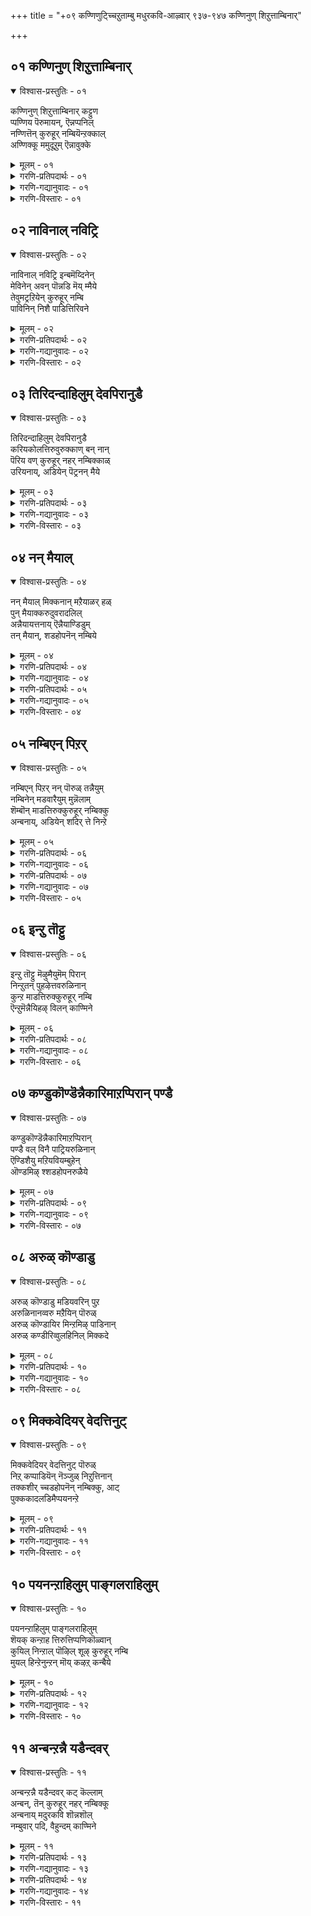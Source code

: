 +++
title = "+०९ कण्णिणुट्च्चिऱुताम्बु मधुरकवि-आऴ्वार् ९३७-९४७ कण्णिनुण् शिऱुत्ताम्बिनार्"

+++


## ०१ कण्णिनुण् शिऱुत्ताम्बिनार्

<details open><summary>विश्वास-प्रस्तुतिः - ०१</summary>

कण्णिनुण् शिऱुत्ताम्बिनार् कट्टुण  
प्पण्णिय पॆरुमायन्, ऎन्नप्पनिल्  
नण्णित्तॆन् कुरुहूर् नम्बियॆन्ऱक्काल्  
अण्णिक्कू ममुदूऱुम् ऎन्नावुक्के
</details>

<details><summary>मूलम् - ०१</summary>

कण्णिनुण् शिऱुत्ताम्बिनार् कट्टुण  
प्पण्णिय पॆरुमायन्, ऎन्नप्पनिल्  
नण्णित्तॆन् कुरुहूर् नम्बियॆन्ऱक्काल्  
अण्णिक्कू ममुदूऱुम् ऎन्नावुक्के
</details>

<details><summary>गरणि-प्रतिपदार्थः - ०१</summary>

कण्णि=गण्टुगळनुळ्ळ, नुण्=नुणुपाद, शिऱु=चिक्क, ताम्बिनाल्=हग्गदिन्द, कट्टु उण्ण=कट्टिसिकॊळ्ळुवन्तॆ, पण्णिय=माडिद, पॆरुमायन्=बहळ आश्चर्यकारक शक्तियुळ्ळवनू, ऎन् अप्पनिल्=ननन् स्वामियाद सर्वेश्वरनन्नु बिट्टु, नण्णि=\(आऴ्वाररन्नु नेरवागि\) चॆन्नागि आश्रयिसि, तॆन् कुरुहूर्=सुन्दरवाद कुरुहूरिन, नम्बि ऎन्ऱक्काल्= निर्वाहकनॆम्बुदन्नु हेळिदरॆ, अण्णिक्कूम्=तुम्ब रुचिकरवागिरुत्तदॆ, ऎन्=नन्न, नावुक्के=नालगॆगे, अमुदु=अमृतवु, ऊऱुम्=ऊरुवुदु. \(स्रविसुवुदु\).
</details>

<details><summary>गरणि-गद्यानुवादः - ०१</summary>

गण्टुगळुळ्ळ नुणुपाद चिक्कहग्गदिन्द कट्टिसिकॊळ्ळुवन्तॆ माडिद बहळ आश्चर्यकारक शक्तियुळ्ळवनू नन्न स्वामियाद सर्वेश्वरनन्नु बिट्टु, आऴ्वाररन्नु नेरवागि\(चॆन्नागि\)आश्रयिसि, सुन्दरवाद कुरुहूरिन नम्बि\(निर्वाहक\) ऎन्दु हेळिदरॆ, अदु तुम्ब रुचिकरवागिरुवुदु. नन्न नालगॆयल्लि अमृतवु ऊरुवुदु\(स्रविसुवुदु\). \(१\)
</details>

<details><summary>गरणि-विस्तारः - ०१</summary>

"कण्णिनुण् शिऱुत्ताम्बु" ऎम्ब ई सुन्दरवाद हन्नॊन्दु पाशुरगळन्नॊळगॊण्ड दिव्यप्रबन्धवन्नु "नालायिर दिव्यप्रबन्धद" मॊदल साविरद कडॆय प्रबन्धवागि आरिसिकॊळ्ळलागिदॆ. इदर वैशिष्ट्यद कडॆगॆ गमनविट्टु हीगॆ माडलागिदॆ ऎन्नबहुदु. भगवद्गुणानुभवदल्लि आळवागि मुळुगि, तल्लीनरागि, आनन्दिसुत्तिद्दवरु आऴ्वाररु. ई दिव्यप्रबन्धद कर्तृवाद आऴ्वाररु हागॆ माडलिल्ल. अदक्कॆ बदलागि आचार्यनिष्ठॆयल्लि तल्लीनरादवरु. इदे वैशिष्ट्य\!

मधुरवागि मातनाडुववरू, मधुरकवित्ववन्नु रुचिसुववरू, आऴ्वारर मधुरसेवकरू आद इवरु "मधुरकवि"ऎम्बवरु. आऴ्वार् तिरुनगरि ऎन्दु प्रसिद्धि हॊन्दिरुव तिरुक्कूरुहूरिन समीपदल्लि, तिरुक्कोळूरु ऎम्बल्लि अचार्यसम्पन्नराद ब्राह्मणकुलदल्लि हुट्टि बॆळॆदरु. तन्दॆयवरिन्द विद्यापारङ्गतरागि, प्रत्यक्षानुभववन्नु बयसि, सद्गुरुवन्नु हुडुकुत्ता, दिव्यक्षेत्रगळन्नु सन्दर्शिसलु यात्रॆ कैगॊण्डरु. तम्मूरिगॆ हिन्तिरुगुत्तिरुवाग, ऒन्दु ज्योतियन्नु कण्डु, अदन्ने अनुसरिसि तिरुक्कुरुहूरिन देवालयद हुणसेगिडद पॊटरॆयल्लि आ ज्योति

९२

बॆळगुत्तिदॆयॆन्दु कण्डुकॊण्डरु. उण्णदॆ कुडियदॆ देहबाधॆगळिल्लदॆ महायोगियॊब्बरु मौनिगळागि अल्लि नॆलसिद्दारॆन्दु तिळिदु परमाश्चर्यगॊण्डरु. "नीवु हेगॆ बाळुत्तिद्दीरि?" ऎन्दु प्रश्निसि, अदक्कॆ हितवू तृप्तियू आद "अदन्ने उण्डु अदरल्लिये बाळुवॆ"नॆम्ब उत्तरपडॆदु सन्तोषगॊण्डु, अवरन्ने तम्म नॆच्चिन गुरुवन्नागि आरिसिकॊण्डु अवरन्ने आश्रयिसि, अवर सेवॆ माडुत्ता, अवर दिव्यप्रबन्धगळन्नु अध्ययन माडुत्त, अनन्यगुरुनिष्ठॆयिन्द इतर आऴ्वारर श्रेणियल्लि गण्यरॆनिसिदरु.

"कण्णिनुण् शिऱुत्ताम्बु"प्रबन्धद रचनॆयल्लि वैशिष्ट्यवॊन्दिदॆ. इदु अन्तादि. ऎन्दरॆ, ऒन्दु पाशुरद कडॆय पदवन्नु अदर मुन्दिन पाशुरद मॊदल पदवन्नागि माडिकॊण्डु रचिसिरुव सुन्दर कवितॆ. हीगॆ, इदॊन्दु पूर्णपाशुरमालॆयागि भगवन्तनिगू अवन भूलोकद रूपवॆनिसिद आचार्यनिगॆ अर्पिसलु योग्यवागि बॆळगुत्तदॆ.

इदन्नु "कडॆय" प्रबन्धवागि माडिद्दरू सह, तिरुवाय् मॊऴिय पारायणवन्नु इदरिन्दले प्रारम्भिसुवुदू, इदरिन्दले कॊनॆ माडुवुदू सम्प्रदाय.

"कण्णिनुण् शिऱुत्ताम्बिल्"- ऎन्दु मॊदलागुव पाशुरदल्लि, कण्णि,नुण्, शिऱु, ताम्बु -ऎम्ब नाल्कु पदगळिवॆ. कण्णि ऎन्दरॆ गण्टुगळु. नुण् ऎन्दरॆ नुणुपादद्दु. शिऱु ऎन्दरॆ चिक्कदु. ताम्बु ऎन्दरॆ हग्ग. ऎल्लवू सेरि "गण्टुगळुळ्ळ नुणुपाद चिक्कहग्ग" ऎन्दागुत्तदॆ. ई हग्गदिन्द बिगिसिकॊण्डवनु बालकृष्ण. अवनु नन्दगोकुलदल्लि मनॆमनॆयल्लियू हालुमॊसरु बॆण्णॆगळन्नु कद्दुतिन्दु दूरु तन्दिद्दर फलवागि तायि यशोदॆगॆ कोपबन्तु. अवनन्नु कट्टिहाकिबिडुवुदागि योचिसिदळु. मनॆयॆल्ल हुडुकिदरू अदक्कॆ तक्कहग्ग सिगलिल्ल. तुण्डुतुण्डाद हग्गवे\! ऒन्दु हग्गदिन्द अवनन्नु ऒरळिगॆ कट्टिहाकलु यत्निसिदळु. अदु स्वल्प चिक्कदायितु. इन्नॊन्दु तुण्डन्नु अदक्कॆ गण्टुहाकि, मत्तॆ कट्टलु यत्निसिदळु. अदू स्वल्प चिक्कदायितु. इन्नॊन्दु तुण्डन्नु अदक्कॆ सेरिसिदळु. मत्तॆ नोडिदळु. अदू स्वल्प चिक्कदे\! एनाश्चर्य\! हेगादरू माडि कृष्णनन्नु कट्टिहाकलेबेकु\! हीगॆ गण्टूगळुळ्ळ हग्ग सिद्धवादद्दु\! आदरॆ, भगवन्तनन्नु कट्टिहाकुवुदक्कॆ यारिन्द साध्य? आदरू तायि तन्न यत्नवन्नु बिडलिल्ल. कडॆगॆ, तायिय तॊन्दरॆयन्नु तप्पिसुवुदक्कागि, कॄष्णनु आ गण्टुगळ हग्गदिन्दले कट्टिसिकॊळ्ळुवुदक्कॆ सिद्धवादनेनो\! मॊदलु ऒन्दु सुत्तिगू सालद हग्ग ईग मूरुसुत्तु हाकि कट्टुवष्टु दॊड्डदागिदॆ "पॆरुमायन्" अल्लवे अवनु\! आश्चर्यकारक शक्तियुळ्ळवनल्लवे\! भगवन्तनागि तन्न सौशील्य, सौलभ्य वात्सल्य मत्तु आश्रित्य पारतन्त्र्यवन्नु तन्न किङ्कररल्लि तोरिसने?

आऴ्वाररु हेळुत्तारॆ- पॆरुमायन् आद श्रीकृष्णन आश्चर्याद्भुतगुणगळन्नु अनुभविसुत्ता आनन्दिसुत्ता कालकळॆयुवुदु आऴ्वाररु, भगवद्भक्तरु भागवतरु ऎल्लरू नडॆद दारि, दिट. आदरॆ, कुरुहूरिन पवित्रात्मन हॆसरन्नु ऒन्दुसल उच्चरिसरू साकु. ननगॆ अदु बलु क्रुचि. नन्न नालगॆयल्लि अमृतवन्ने ऊरिसुवुदु\! आ आऴ्वाररन्नु नन्न नॆच्चिन

९३

गुरुवन्नागि आश्रयिसि, सेवॆ नडसुवुदरिन्द ननगॆ इन्नॆष्टु तृप्तियुण्टागुवुदो\!

भगवन्तनन्ने नेरवागि आश्रयिसुवुदक्किन्तलू भगवन्तन भक्तरन्नु, पादसेवकरन्नु आश्रयिसि, अवर सेवॆ माडि, अवर मार्गवन्नु हिडियुवुदे लेसु ऎन्दु हेळिदन्तॆये\!
</details>


## ०२ नाविनाल् नविट्रि

<details open><summary>विश्वास-प्रस्तुतिः - ०२</summary>

नाविनाल् नविट्रि इन्बमॆय्दिनेन्  
मेविनेन् अवन् पॊन्नडि मॆय् म्मैये  
तेवुमट्रऱियेन् कुरुहूर् नम्बि  
पाविनिन् निशै पाडित्तिरिवने
</details>

<details><summary>मूलम् - ०२</summary>

नाविनाल् नविट्रि इन्बमॆय्दिनेन्  
मेविनेन् अवन् पॊन्नडि मॆय् म्मैये  
तेवुमट्रऱियेन् कुरुहूर् नम्बि  
पाविनिन् निशै पाडित्तिरिवने
</details>

<details><summary>गरणि-प्रतिपदार्थः - ०२</summary>

नाविनाल्=नालगॆयिन्द, नविट्रि=स्तोत्रमाडि, इन्बम्=आनन्दवन्नु, ऎय्दिनेन्=पडॆदिद्देनॆ, अवन्=आ आऴ्वारर, पॊन् अडि=चिन्नदन्थ पादगळन्नु, मेविनेन्=आश्रयिसिद्देनॆ, मॆय् मॆय् ये=इदु सत्यवे, मट्रु=इतर, तेवु=देवरन्नु, अऱियेन्-अरियॆनु, कुरुहूर् नम्बि=कुरुहूरिन प्रसिद्धपुरुषन, पाविन्=हाडुगळन्नु, पाशुरगळन्नु, इन् इशै=इनिदाद\(मधुरवाद\), रागदल्लि, पाडि=हाडिकॊण्डु, तिरिवने=अलॆदाडुवॆनु.
</details>

<details><summary>गरणि-गद्यानुवादः - ०२</summary>

नालगॆयिन्द आऴ्वाररन्नु स्तुतिसि, आनन्दवन्नु पडॆदिद्देनॆ. आऴ्वारर चिन्नदन्थ अडिगळन्नु आश्रयिसिद्देनॆ. इदु सत्यवे. बेराव देवरन्नू नानु अरियॆनु. कुरुहूरिन प्रसिद्धपुरुषन हाडु\(पाशुर\)गळन्नु मधुरवाद रागगळल्लि हाडिकॊण्डु अलॆदाडुवॆनु.\(२\)
</details>

<details><summary>गरणि-विस्तारः - ०२</summary>

हिन्दिन पाशुरदल्लि "शिऱुत्ताम्बिनाल्" ऎन्दरॆ चिक्कहग्गदिन्द बालकृष्णनु अवन तायि यशोदॆयिन्द कट्टिसिकॊण्डु, ऎन्दु हेळलायितु. तण्टॆमाडिद मगुवन्नु तायि कट्टिहाकिद विषय हागिरलि. वास्तववागि नडेदद्दु गाढवाद मातृप्रेमदिन्द भगवन्तनन्नु यशोदॆ कट्टिहाकिदळु. निश्चलवाद भक्तिये शिऱुत्ताम्बु. अदरिन्द भगवन्तनन्नु कट्टिहाकुवुदु साध्य.

आऴ्वाररु हेळुत्तारॆ- नानु नन्न गुरुवन्नु मनसार बायि तुण्ब स्तुतिसुत्तेनॆ. अवर श्रेष्ठवाद अडिगळन्ने आश्रयिसिद्देनॆ. अवरु रचिसिरुव हाडुगळन्ने इम्पाद रागगळल्लि हाडिकॊण्डु अलॆदाडुत्तेनॆ. गुरुविन हिरिमॆयन्नु ऎल्लॆल्लू प्रकटमाडुत्तेनॆ. गुरुवे ननगॆ देवरु. अवरन्नुबिट्टु बेरॆ दैववन्नु नानरियॆ. हीगॆ माडुवुदरिन्द ननगॆ बहळ आनन्दवागुत्तदॆ. मातु,मनस्सु,मैगळिन्द नानु सत्यवागि गुरुसेवॆ माडुत्तेनॆ.

गुरुं प्रकाशयेत् धीमान्-मत्रं यत्नेनगोपयेत्- \(सत्पुरुषर लक्षण\)

ई पाशुरदल्लि आ शिऱुत्ताम्बु यावुदु ऎम्बुदन्नु इन्नॊन्दु रीतियल्लि आऴ्वाररु विवरिसुत्तिद्दारॆ. गुरु निष्ठॆयिन्द गुरु शुश्रूषॆयिन्द गुरुवु सुप्रीतनागुवनु. गुरुवु शिष्यनन्नु भगवन्तन कृपॆगॆ ऒप्पिसुवनु. भगवन्तनु शिष्यनिगॆ ऒलियुवन्तॆ अवरिब्बर नडुवॆ मैत्रियन्नुण्टुमाडुवनु. आद्दरिन्द

९४

गुरुवे शिऱुत्ताम्बु आगुवनु. भगवन्तनिगू शिष्यनिगू अगलदिरुव सम्बन्धवन्नु ऒदगिसुववनु गुरुवे.
</details>


## ०३ तिरिदन्दाहिलुम् देवपिरानुडै

<details open><summary>विश्वास-प्रस्तुतिः - ०३</summary>

तिरिदन्दाहिलुम् देवपिरानुडै  
करियकोलत्तिरुवुरुक्काण् बन् नान्  
पॆरिय वण् कुरुहूर् नहर् नम्बिक्काळ्  
उरियनाय्, अडियेन् पॆट्रनन् मैये
</details>

<details><summary>मूलम् - ०३</summary>

तिरिदन्दाहिलुम् देवपिरानुडै  
करियकोलत्तिरुवुरुक्काण् बन् नान्  
पॆरिय वण् कुरुहूर् नहर् नम्बिक्काळ्  
उरियनाय्, अडियेन् पॆट्रनन् मैये
</details>

<details><summary>गरणि-प्रतिपदार्थः - ०३</summary>

तॊरितन्दाहिलुम्=\(भगवन्तनन्नु उपेक्षिसि\) अलॆदाडिदॆनादरू, देवपिरानुडै=देवाधिदेवनॊडनॆ, करिय=करियबण्णद, कोलम्=सुन्दरवाद, तिरु=श्रीदेविय, उरु=स्वरूपवन्नू, काण्बन् नान्=नानु नोडुववनागुत्तेनॆ, पॆरिय=हिरिमॆय, वण्=उदारियाद, कुरुहूर् नगर् नम्बिक्कु=तिरुक्कुरुहूरिन श्रेष्ठ पुरुषन, उरिय=दृढवाद. आळ् आहि=सेवकनागि, अडियेन्=दासनाद नानु, पॆट्र=पडॆद, नन् मैये=ऒळ्ळॆयदे इदु.
</details>

<details><summary>गरणि-गद्यानुवादः - ०३</summary>

\(भगवन्तनन्नु उपेक्षिसि\) अलॆदाडिदॆनादरू करियबण्णद देवाधिदेवनॊडनॆ सुन्दरवाद श्रीदेविय स्वरूपवन्नु नानु नोडुववनागुत्तेनॆ. इदे हिरिमॆय उदारियाद तिरुकुरुहूरिन श्रेष्ठपुरुषन दृढवाद सेवकनागि दासनाद नानु पडॆद ऒळ्ळॆयदु.\(३\)
</details>

<details><summary>गरणि-विस्तारः - ०३</summary>

आऴ्वाररु हेळुत्तारॆ- ननगॆ गुरुवे मुख्य. गुरुवे सर्वस्व. इद्अन्नु नानु दृढवागि नम्बिदॆ. देवाधिदेवन सेवॆगॆ कातरपडलिल्ल. भगवन्तनन्नु निर्लक्षिसिदॆ. भगवन्तन अडिगळन्नु हिडियुवुदर बदलागि नन्न गुरुविन पूज्यपादगळनु आश्रयिसिदॆ. अनन्यभक्तियिन्द गुरुसेवॆ माडिदॆ. गुरुविन कीर्तिवैभवगळन्नु हॊगळि हाडुत्ता अलॆदाडिदॆ. ई गुरुसेवॆयिन्द नानु पडॆदद्देनु? लक्ष्मीसमेतनाद नीलमेघश्यामनन्नु नानु प्रत्यक्ष्यवागि नोडुवन्तायितल्ल\! इदे नन्न हिरिय भाग्य\!

गुरुसेवॆयिन्द, गुरुनिष्ठॆयिन्द साध्यवागद्दु उण्टे? दुर्लभवाद भगवन्तन दर्शनवे लभ्यवागुवुदु.

गुरुवू सह नमगॆ लभ्यविरुवाग भगवन्तन दर्शन माडिसुववनादरू पूजारि, विद्यादात, गायित्रि उपदेशक्ज इवरिगिन्त हिरिय अदु अदन्नु कर्तव्यवॆन्दे बगॆदाग अवन निर्लिप्ततॆयिन्द गैय्युव भक्तिरिगोस्कर भरन्यास, शरणागति ऎम्बुदु अवनन्नु आचार्य मात्रवल्लदॆ परमात्मन समत्वदल्लि निवेदिसुव अधिकार रूढनागिरुत्तानॆ. अदरिम्दले गुरुब्रह्म-गुरुऎविष्णु-गुरुदेवो महेश्वरः-गुरु साक्षात् परब्रह्म ऎन्नुवुदु- इदे धर्मन्यायगळ सूक्ष्म- श्रीवैष्णवरिगॆ बहळ मुख्यवादुदु आचार्य उपासन-भक्ति.
</details>


## ०४ नन् मैयाल्

<details open><summary>विश्वास-प्रस्तुतिः - ०४</summary>

नन् मैयाल् मिक्कनान् मऱैयाळर् हळ्  
पुन् मैयाक्करुदुवरादलिल्  
अन्नैयायत्तनाय् ऎन्नैयाण्डिडुम्  
तन् मैयान्, शडहोपनॆन् नम्बिये
</details>

<details><summary>मूलम् - ०४</summary>

नन् मैयाल् मिक्कनान् मऱैयाळर् हळ्  
पुन् मैयाक्करुदुवरादलिल्  
अन्नैयायत्तनाय् ऎन्नैयाण्डिडुम्  
तन् मैयान्, शडहोपनॆन् नम्बिये
</details>

<details><summary>गरणि-प्रतिपदार्थः - ०४</summary>

नन् मैयाल्=सद्गुणगळिन्द \(ऒळ्ळॆय तनदिन्द\), मिक्क=प्रसिद्धराद, नल् मऱै आळर्हळ्=नाल्कु वेदगळ सम्पन्नरु
</details>

<details><summary>गरणि-गद्यानुवादः - ०४</summary>

९५
</details>

<details><summary>गरणि-प्रतिपदार्थः - ०५</summary>

पुन् मै=\(नन्नन्नु\) दुर्गुणगळे आह=रूपवॆत्तवनन्तॆ, करुदुवर्=उद्देशिसि उपेक्षिसुववरु, आदलिल्=आ कारणदिन्द, अन्नै आय्=तायियागि, अत्तन् आय्=तन्दॆयागि, ऎनै=नन्नन्नु, आण्डिडुम्=रक्षिसुव, तन्मैयान्=स्वभावदवनाद, शडहोपन्=शठगोपने, ऎन्=नन्न, नम्बिये=पवित्रात्मनु.
</details>

<details><summary>गरणि-गद्यानुवादः - ०५</summary>

सद्गुणगळिन्द\(ऒळ्ळॆय तनदिन्द\) सुप्रसिद्धराद नाल्कुवेदगळ सम्पन्नरु दुर्गुणगळे रूपवॆत्तवनन्तॆ नन्नन्नुद्देशिसि उपेक्षिसुवरु. आ कारणदिन्द तायियागि,तन्दॆयागि नन्नन्नु रक्षिसुव स्वभावदवनाद शठगोपने नन्न श्रेष्ठ पुरुषनु.\(४\)
</details>

<details><summary>गरणि-विस्तारः - ०४</summary>

ई पाशुरदल्लि मधुरकविगळु शहगोपरन्नु एतक्कागि तम्म गुरुवन्नागि आरिसिकॊण्डरॆम्बुदन्नु हेळुत्तारॆ.

नाल्कुवेदगळन्नु कूलङ्कषवागि अभ्यासमाडि, तम्म नडतॆयल्लि सद्गुणगळन्नु परिपालिसुत्ता आचारवन्तरागि बाळुत्तिद्दवरु वैदिकरु. अवर विद्यॆगॆ तक्कन्तॆ ऒळ्ळॆयतनवू अवरल्लि शोभिसुत्तित्तु. मधुरकविगळू अवरन्तॆये सत्कुलदल्लि हुट्टिदवरु. सद्विद्यापारङ्गतरु. दिव्यदेशगळन्नु सञ्चरिसिदवरु. आदरू अवरिगॆ अवर मनोगतक्कॆ तक्कन्थ अवर संशय अनुमानगळिगॆ समञ्जसवागि उत्तरकॊडुव विश्वासियाद गुरुवॊब्बरु बेकित्तु. वैदिकरल्लि अन्थवरन्नु अवरु कण्डुकॊळ्ळलागलिल्ल. वैदिकरादरो अवर प्रश्नॆगळिगॆ शङ्कॆगळिगॆ समाधानकॊडदॆ, अवरनु दुर्गुणगळ गणियॆन्द्य् दूरतळ्ळिदरु. शठगोपरादरो अवरु केळिद प्रश्नॆगॆ समञ्जसवाद सत्यवाद उत्तरवन्नु कॊट्टू अवरन्नु तृप्तिपडिसिद्दरिन्दलू तायियन्तॆयू तन्दॆयन्तॆयू वात्सल्यपररागि अवरन्नु बरमाडिकॊण्डद्दरिन्दलू, "गुरुवे शरणु" ऎन्दु अनन्यवागि शरणादाग अवरन्नु सर्वविधदल्लू रक्षिसुवॆनॆन्दु भरवसॆकॊट्टद्दु मात्रवल्लदॆ हागॆये नडॆदुकॊण्डद्दरिन्दलू अवरु शठगोपरन्ने तम्म गुरुवन्नागि वरिसिद्दु\!

गुरुवन्ने नम्बि देवरन्नू सह आ मट्टदल्लि नम्बदॆ इद्दुदरिन्द अवर आचार्यभक्ति बहळ दॊड्डदु मत्तु गुरुं प्रकाशयेत् धीमान् अदरिन्द इवर पाशुरगळु प्रबन्धपारायण माडुववरिगॆ बहळ अमोघवादुदु.
</details>


## ०५ नम्बिएन् पिऱर्

<details open><summary>विश्वास-प्रस्तुतिः - ०५</summary>

नम्बिएन् पिऱर् नन् पॊरुळ् तन्नैयुम्  
नम्बिनेन् मडवारैयुम् मुन्नॆलाम्  
शॆम्बॊन् माडत्तिरुक्कुरुहूर् नम्बिक्कु  
अन्बनाय्, अडियेन् शदिर् त्ते निन्ऱे
</details>

<details><summary>मूलम् - ०५</summary>

नम्बिएन् पिऱर् नन् पॊरुळ् तन्नैयुम्  
नम्बिनेन् मडवारैयुम् मुन्नॆलाम्  
शॆम्बॊन् माडत्तिरुक्कुरुहूर् नम्बिक्कु  
अन्बनाय्, अडियेन् शदिर् त्ते निन्ऱे
</details>

<details><summary>गरणि-प्रतिपदार्थः - ०६</summary>

मुन्=इदुवरॆगॆ, पिऱर्=इतरर, नल् पॊरुळ् तन्नैयुम्=ऒळ्ळॆय वस्तुविषयगळन्नु, ऎलाम्=ऎल्लवन्नू, नम्बिनेन्=नम्बिदॆनु, मडवारैयुम्=इतरर स्त्रोयरन्नू, नम्बिनेन्=नम्बिदॆनु, इन्ऱु=इन्दु, शॆम् पॊन् माडम्=कॆम्पुचिन्नदन्तॆ प्रकाशिसुव महडिमनॆगळ, तिरुकुरुहूर् नम्बिक्कु=पवित्रवाद
</details>

<details><summary>गरणि-गद्यानुवादः - ०६</summary>

९६
</details>

<details><summary>गरणि-प्रतिपदार्थः - ०७</summary>

कुरुहूरिन श्रेष्ठपुरुषनिगॆ, अन् बन् आय्=विश्वासपात्रनागि, अडियेन्=पादसेवकनॆनिसिकॊळ्ळुव नानु, शदिर् त्तेन्=अपरूपवाद भाग्यवन्तनादॆ \(आनन्ददिन्द कुणिदाडुत्तेनॆ\).
</details>

<details><summary>गरणि-गद्यानुवादः - ०७</summary>

इल्लियवरॆगॆ इतरर ऒळ्ळॆय वस्तुविषयवळन्नॆल्ला नम्बिद्दॆ. इतरर स्त्रीयरन्नू नम्बिद्दॆ. इन्दु कॆम्पुचिन्नदन्तॆ हॊळॆयुव तिरुक्कुरुहूरिन पवित्रात्मनिगॆ विश्वासपात्रनागि आतन पादसेवकनॆनिसिकॊळ्ळुव नानु अपरूपवाद भाग्यवन्तनादॆ.\(कुणिदाडुवन्तादॆ\).\(५\)
</details>

<details><summary>गरणि-विस्तारः - ०५</summary>

गुरुवन्नु वरिसिद बळिक, आ गुरुविनल्लि शिष्यनिगॆ इरबेकाद दृढनम्बिकॆयन्नू पूर्णविश्वासवन्नू ई पाशुरतिळिसुत्तदॆ. गुरुवु तनगॆ सन्मार्गवन्नु तोरिसि अदन्नु तानु अनुसरिसुवन्तॆ नोडिकॊळ्ळुवनॆम्ब गाढवाद नम्बिकॆयू तन्न जीवनवन्नु अभ्युदयगॊळिसि, गुरियन्नु मुट्टिसुवनॆम्ब विश्वासवन्नू तिळिसुत्तदॆ.

मधुरकवि आऴ्वाररु हेळुत्तारॆ" शठगोपनु ननगॆ गुरुवागि लभिसुववरॆगॆ, नानु हलवारु सज्जनर शुश्रूषॆ माडिदॆ. अवर सद्गुणगळन्नू सुज्ञानवन्न्य् अनुकरणमाडि उज्जीवनगॊळ्ळलु यत्निसिदॆ. अवर स्त्रीयरन्नूआश्रयिसिदॆ. आदरॆ, अवुगळिन्द ननगॆ हॆच्च्य् प्रयोजन लभिसलिल्ल. तिरुकुरुहूरिन पवित्रात्मनाद शठगोपन दर्शनवाद बळिक, आतन विश्वासक्कॆ नानु पात्रनॆनिसिकॊण्ड बळिक, नानु आ महामहिमन पादसेवकनॆनिसिकॊळ्ळुव अपरूपवाद भाग्य दॊरॆयितु. अदॊन्दु अलभ्यलाभवे\! अदरिन्द, ननगॆ हिडिसलारदष्टु आनन्दवागिदॆ. नानु कुणिदाडुवन्तागिदॆ.
</details>


## ०६ इन्ऱु तॊट्टु

<details open><summary>विश्वास-प्रस्तुतिः - ०६</summary>

इन्ऱु तॊट्टु मॆऴुमैयुमॆम् पिरान्  
निन्ऱुतन् पुहऴेत्तवरुळिनान्  
कुन्ऱ माडत्तिरुक्कुरुहूर् नम्बि  
ऎन्ऱुमॆन्नैयिहऴ् विलन् काण्मिने
</details>

<details><summary>मूलम् - ०६</summary>

इन्ऱु तॊट्टु मॆऴुमैयुमॆम् पिरान्  
निन्ऱुतन् पुहऴेत्तवरुळिनान्  
कुन्ऱ माडत्तिरुक्कुरुहूर् नम्बि  
ऎन्ऱुमॆन्नैयिहऴ् विलन् काण्मिने
</details>

<details><summary>गरणि-प्रतिपदार्थः - ०८</summary>

इन्ऱु तॊट्टुम्=इन्दिनिन्दलू ऎऴुमैयुम्=नन्न अभ्युदयवन्नू, ऎम् पिरान्=नन्न स्वामियु, निन्ऱु=निन्तु, तन् पुहऴ्=तन्न कीर्तियन्नु, एत्त=स्तुतिसुवुदन्नू, अरुळिनान्=कृपॆमाडिद्दानॆ, कुन्ऱम् माडम्=बॆट्टदन्थ मनॆगळन्नुळ्ळ, तिरुक्कुर्हूर् नम्बि=तिरुकुरुहूरिन पवित्रात्मनु, ऎन्ऱुम्=ऎन्दॆन्दिगू, ऎन्नै=नन्नन्नु, इहऴ् वु इलन्=निन्दिसुव, काण्मिने=कण्डिरा.
</details>

<details><summary>गरणि-गद्यानुवादः - ०८</summary>

इन्दिनिन्द मॊदलुगॊण्डु नन्न स्वामियु नन्न अभ्युदयवन्नु निन्तु नडसुवुदन्नू तन्न कीर्तियन्नु नानु हॊगळुवुदन्नू कृपॆमाडिद्दानॆ. बॆट्टदन्थ मनॆगळुळ्ळ तिरुकुरुहूरिन पवित्रात्मनु नन्नन्नु ऎन्दॆन्दिगू निन्दिसनु कण्डीरा.\(६\)
</details>

<details><summary>गरणि-विस्तारः - ०६</summary>

९७

मधुरकवि आऴ्वाररु हेळुत्तारॆ- वेदविद्यापरङ्गतरू सन्मार्गप्रवर्तकरू आद वैदिकरु नन्न विषयदल्लि माडिद्देनु? ऎल्ल दुर्गुणगळू रूपगॊण्डवनु नानॆन्दु, नानु बलुकॆट्टवनॆन्दु, नन्नन्नु निन्दिसिदरु. उपेक्षिसिदरु. ननगॆ मेलुकोरलिल्ल. नन्न कैबिट्टरु, तिरुकुरुहूरिन पवित्रात्मनु नन्न भाग्यवशात् नन्न स्वामियादनु. आतनु नन्नन्नु तन्न शिष्यनागि ऒप्पिदनु. ऎन्दिगू यावकारणक्कू नन्नन्नु निन्दिसदॆ, नन्न अभ्युदयवन्नु कोरिदनु. नानु ई नन्न गुरुविन कीर्तियन्नु हॊगळिहाडलु ननगॆ अनुमतिकॊट्टनु. कण्डिरा, ई नन्न स्वामिय हिरिमॆयेनॆन्दु?
</details>


## ०७ कण्डुकॊण्डॆन्नैकारिमाऱप्पिरान् पण्डै

<details open><summary>विश्वास-प्रस्तुतिः - ०७</summary>

कण्डुकॊण्डॆन्नैकारिमाऱप्पिरान्  
पण्डै वल् विनै पाट्रियरुळिनान्  
ऎण्डिशैयु मऱियवियम्बुहेन्  
ऒण्डमिऴ् श्शडहोपनरुळैये
</details>

<details><summary>मूलम् - ०७</summary>

कण्डुकॊण्डॆन्नैकारिमाऱप्पिरान्  
पण्डै वल् विनै पाट्रियरुळिनान्  
ऎण्डिशैयु मऱियवियम्बुहेन्  
ऒण्डमिऴ् श्शडहोपनरुळैये
</details>

<details><summary>गरणि-प्रतिपदार्थः - ०९</summary>

कारिमाऱन्=करियन् मगनॆनिसिद, पिरान्=उदारियाद स्वामियु, ऎन्नै=नन्नन्नु, कण्डु=कटाक्षिसि, वल् विनै=कडुपापगळन्नॆल्ला, पाट्रि=नाशगॊळिसि, अरुळिनान्=कृपॆमाडिदनु, ऒण्=सॊगसाद, तमिऴ्=तमिळिन कवियाद, शडगोपन्=शठगोपन, अरुळैये=कृपॆयन्ने, ऎण् तिशैयुम्=ऎण्टुदिक्कुगळल्लियू, अऱिय=ऎल्लरू अरितुकॊळ्ळुवन्तॆ, इयम्बुहेन्=हेळि हाडि प्रतिध्वनिसुवन्तॆ माडुत्तेनॆ.
</details>

<details><summary>गरणि-गद्यानुवादः - ०९</summary>

कारियन् ऎम्बातन मगनॆनिसिद उदारियाद स्वामियु नन्नन्नु करुणिसि नोडि, स्वीकरिसि, बहुकालदिन्द बन्द नन्न कडुपापगळन्नॆल्ला नाशगॊळिसि कृपॆमाडिद्दानॆ. अन्दवाद तमिळिन कवियाद शठगोपन कृपॆयन्ने ऎण्टुदिक्कुगळल्लियू अरितुकॊळ्ळुवन्तॆ हेळिहाडि प्रतिध्वनिसुवन्तॆ माडुत्तेनॆ. \(७\)
</details>

<details><summary>गरणि-विस्तारः - ०७</summary>

"कारिमाऱप्पिरान्"- "कारि" मत्तु " माऱ" ऎम्बवर उदारि महनीय ऎन्दु अर्थवागुत्तदॆ. शठगोपरु हुट्टिद्दु वॆळ्ळाळ कुलदल्लि. कारि ऎम्बवळु तायि. माऱऎम्बवनु तन्दॆ. हीगॆ ऒन्दु विवरणॆयिदॆ.

"कारि" ऎम्बवने "पॊऱ् कारियन्"- ऎन्तलू अवने शठगोपन तन्दॆ ऎन्तलू, मत्तु "माऱन्" ऎन्दरॆ प्रापञ्चिक स्वभावक्कॆ विरुद्धवागि बॆळॆयुत्ता अदक्कॆ मारदॆ इरुववनु- अवने शठगोपनु ऎन्तलू इन्नॊन्दु विवरणॆ इदॆ.

शठगोपनु हुट्टिदनु. कण्तॆरॆयलिल्ल. हालु कुडियलिल्ल. बॆळवणिगॆयेनो सरियागित्तु. हुट्टिद हन्नॆरडनॆय दिन शिशुवन्नु देवालयक्कॆ

९८

कॊण्डॊय्युवुदु अवर पद्धति. तन्दॆतायिगळु हागॆये माडिदरु. भगवन्तन सम्मुखदल्लि मलगिसिदाग, शिशुवु कण्तॆरॆदु स्वामिय अर्चामूर्तियन्नु चॆन्नागि नोडितन्तॆ. आगले शिशुवु ज्ञानियायितन्तॆ. आदरॆ, हालुकुडियद विलक्षणवाद मगुवन्नेनु माडुवुदु? आद्दरिन्द दम्पतिगळु देवालयदल्लिन हुणसे मरद पॊटरॆयल्लि अदन्नु मलगिसि, भगवन्तनन्नु प्रार्थिसि, हॊरटुहोदरन्तॆ. अन्तु भगवत्कटाक्षदिन्द मगु बॆळॆयितु. शठगोपरॆनिसितु. अवरु मौनवागि ध्यानावस्थॆयल्लि अथवा समाधिस्थितियल्लि बहुकाल कळॆदरु. अवरन्नु बहिर्मुखगॊळिसिद कीर्ति मधुरकविगळदु. आ हुणसेमरद पॊटरॆयल्लिये अवरन्नु कण्डद्दू सह\! शठगोपरु सुन्दरवाद तमिळिनल्लि संस्कृतवेदगळ सारवन्नु ऎल्लरिगू तिळियुव हागॆ, सरळवागि रचिसिदरु. आ पाशुरगळन्नु हाडि प्रकटगॊळिसिदवरू अवर कीर्तियन्नु ऎल्लॆल्लू हरडिदवरू मधुरकविगळे.

सद्गुरुविन कटाक्ष शिष्यन मेलॆबिद्दरॆ, शिष्यनु परिशुद्धनागुवनु. जन्मजन्मान्तरगळिन्द कूडिबन्द अवन पापराशियॆल्ल सुट्टुभस्मवागुवुदु. इदॆन्थ महोपकार\! शिष्यनु ऎष्टु कृतज्ञनागिरबेको\! शठगोपरु मधुरकविगळन्नु तम्म शिष्यरन्नागि स्वीकरिसिदरु. गुरुगळिन्द तमगाद महोपकारक्कॆ गुरुगळु रचिसिद पाशुरगळन्नु हाडि प्रकटगॊळिसि, ज्ञानप्रसार माडि, अवरन्नु हॊगळिहाडि, तम्म कृतज्ञतॆयन्नु व्यक्तपडिसुत्तारॆ.
</details>


## ०८ अरुळ् कॊण्डाडु

<details open><summary>विश्वास-प्रस्तुतिः - ०८</summary>

अरुळ् कॊण्डाडु मडियवरिन् पुऱ  
अरुळिनानव्वरु मऱैयिन् पॊरुळ्  
अरुळ् कॊण्डायिर मिन्ऱमिऴ् पाडिनान्  
अरुळ् कण्डीरिव्वुलहिनिल् मिक्कदे
</details>

<details><summary>मूलम् - ०८</summary>

अरुळ् कॊण्डाडु मडियवरिन् पुऱ  
अरुळिनानव्वरु मऱैयिन् पॊरुळ्  
अरुळ् कॊण्डायिर मिन्ऱमिऴ् पाडिनान्  
अरुळ् कण्डीरिव्वुलहिनिल् मिक्कदे
</details>

<details><summary>गरणि-प्रतिपदार्थः - १०</summary>

अरुळ् कॊण्डाडुम्=भगवन्तन कृपॆयन्नु कॊण्डाडुव, अडियवर्=भक्तरुगळु, इन् पुऱ=आनन्दिसुवन्तॆ, अ अरु मऱैयिन् पॊरुळ्=आ असदृशवाद वेदगळ अन्तरार्थवन्नु, अरुळिनान्= कृपॆमाडिदवनू, अरुळ् कॊण्डु=कनिकरदिन्द, इन् तमिऴ्=इनिदाद तमिळिनल्लि, आयिरम्=ऒन्दु साविर\(पाशुर\)वन्नु, पाडिनान्=हाडिदवनू आदवन, अरुळ् कण्डीर्=अनुग्रहवन्नु कण्डिरा, इ उलहिनिल्=ई लोकदल्ले, मिक्कदे=बहळ अतिशयवादद्दे.
</details>

<details><summary>गरणि-गद्यानुवादः - १०</summary>

भगवन्तन कृपॆयन्नु कॊण्डाडुव भक्तरुगळु आनन्दिसुवन्तॆ असदृशवाद आ वेदगळ अन्तरार्थवन्नु कृपॆमाडिदवनू, कनिकरदिन्द इनिदाद तमिळिनल्लि ऒन्दुसाविरवन्नु\(पाशुरगळन्नु\) हाडिदवनू, आदवन अनुग्रहवन्नु \(करुणॆयन्नु\)कण्डिरा\! ई लोकदल्ले अदु बहळ अतिशयवादद्दु\! \(८\)
</details>

<details><summary>गरणि-विस्तारः - ०८</summary>

भक्तरिगॆ भगवन्तनन्नु, भगवन्तन स्वरूपरूपगुण विभूतिगळन्नु, अवन अश्चर्यकरवाद शक्तिसाहसगळन्नु, भक्तरल्लि आर्तनल्लि अवनु तोरिसुव

९९

अपारवाद कृपॆयन्नु कुरितु ओदुवुदु, प्रशंसिसुवुदु, चर्चिसुवुदु हाडुवुदु बहळ प्रियवाद कॆलस. अवरिगॆ आनन्दवन्नुण्टु माडुवुदे भगवद्विषय. ई भगवद्विषयवन्नु मुख्यवस्तुवन्नागि माडिकॊण्डिरुव ज्ञानभण्डार वेद. वेदगळु संस्कृत भाषॆयल्लिवॆ. विषयगळन्नु विवरिसि हेळिरुव परि ऎल्लरिगू मनवरिकॆयागुवुदल्ल. भक्तरॆल्लरू वेदगळन्नोदि आनन्दिसुवुदक्कागुवुदिल्ल. भक्तर ई कॊरतॆयन्नु नीगिसुवुदक्कागिये शठगोपरु साटियिल्लद आ वेदगळ अन्तरार्थवन्नु तिळियाद, ऎल्लरिगू अरिवागुवन्थ, तमिळु भाषॆयल्लि विवरिसि हेळिद्दारॆ. भक्तरु अदन्नु ओदि आनन्दिसुवन्तागिदॆ. भगवन्तन कृपॆयन्नु कॊण्डाडुव भक्तरु, ई कारणदिन्द शठगोपर महत्कृपॆयन्नु हॆच्चुहॆच्चागि कॊण्डाडुवन्तागिदॆ.

नाल्कु शाखॆ मत्तु असङ्ख्यातवाद उपशाखॆगळिन्द कूडिद वेदवन्नु ओदि तिळिदु, पारङ्गतरागलु ऎल्लरिगू शक्यवू इल्ल, साध्यवू इल्ल. ऒन्दे शाखॆय अध्ययक्कादरू ऎण्टु वर्षगळु श्रमवहिसि श्रद्धाभक्तियिन्द गुरुविन अनुग्रहदिन्द आगुवदॆन्दु तिळिदवरु हेळुवरु-कवियादरू, वेदगळिन्द निन्न बाळॆम्बुदु नेति, नेति ऎन्दु हेळिबिट्टिरुवनु. अस्त्रीति ब्रह्मवेद चेत् ऎन्दरु वेदाध्ययन सम्पन्नरु. आदरॆ प्रबन्धवादरो अवुगळ सारवन्नु ऎल्लरिगू तिळिसिदॆ.

आऴ्वाररु मधुरवाद तमिळुभाषॆयल्लि साविरक्कू हॆच्चिन पाशुरगळल्लि भगवन्तन स्वरूप, रूप,गुण,विभूतिगळन्नॆल्ला विवरिसि हाडिद्दारॆ. अदन्नॆल्ल ओदि,केळि,हाडि,आनन्दिसलु ऎल्लरिगू अनुकूलवागिदॆ. आऴ्वारर करुणॆयू अनुग्रहवू ई लोकदल्ले बहळ अतिशयवादद्दु.
</details>


## ०९ मिक्कवेदियर् वेदत्तिनुट्

<details open><summary>विश्वास-प्रस्तुतिः - ०९</summary>

मिक्कवेदियर् वेदत्तिनुट् पॊरुळ्  
निऱ् कप्पाडियॆन् नॆञ्जुळ् निऱुत्तिनान्  
तक्कशीर् च्चडहोपनॆन् नम्बिक्कु, आट्  
पुक्ककादलडिमैप्पयनन्ऱे
</details>

<details><summary>मूलम् - ०९</summary>

मिक्कवेदियर् वेदत्तिनुट् पॊरुळ्  
निऱ् कप्पाडियॆन् नॆञ्जुळ् निऱुत्तिनान्  
तक्कशीर् च्चडहोपनॆन् नम्बिक्कु, आट्  
पुक्ककादलडिमैप्पयनन्ऱे
</details>

<details><summary>गरणि-प्रतिपदार्थः - ११</summary>

मिक्क=श्रेष्ठराद, वेदियर्=वेदवित्तुगळ, वेदत्तिन्=वेदगळ, उळ् पॊरुळ्=अन्तरार्थगळन्नु, निऱ्क=दृढगॊळ्ळुव हागॆ, पाडि=हाडि, ऎन् नॆञ्जुळ्=नन्न मनस्सिनल्लि, निऱुत्तिनान्=निल्लिसिदरु, तक्कशीर्=तक्क गुणैश्वर्यवुळ्ळवराद, शडहोपन्=शठगोपनॆम्ब, ऎन् नम्बिक्कु=नन्न पवित्रात्मरिगॆ, आळ् पुक्क=दास्यक्कॆ तक्कन्थ, कादल्=प्रेमवु, अन्ऱे=आ क्षणवे, अडिमैप्पयन्=अवरिगॆ दास्यद प्रयत्नवायितु.
</details>

<details><summary>गरणि-गद्यानुवादः - ११</summary>

श्रेष्ठराद वेदवित्तुगळ वेदगळ अन्तरार्थवन्नु दृढगॊळ्ळुवन्तॆ हाडि, नन्न मनस्सिनल्लि निल्लिसिदरु. तक्क गुणैश्वर्यवुळ्ळवराद शठगोपरॆम्ब नन्न पवित्रात्मरल्लि दास्यमाडतक्क प्रेमवुण्टाद क्षणदिन्दले अवरल्लि दास्यद प्रयत्न नडसिदॆ.\(९\)
</details>

<details><summary>गरणि-विस्तारः - ०९</summary>

मधुरकवि आऴ्वाररु हेळुत्तारॆ- परमश्रेष्ठराद वेदपण्डितरु हाडुव वेदगळ अन्तरार्थवॆल्ल चॆन्नागि मनदल्लि नाटुवन्तॆ शठगोपरु अवुगळन्नु मधुरवाद तमिळिनल्लि हाडिदरु. अदु नन्न हृदयदल्लि नॆलॆ निन्तितु.

१००

शठगोपरल्लि अपारवाद सद्गुण सम्पत्तिदॆ. ई ऎरडु कारणगळिन्द नानु अवरल्लि पादसेवकनागबेकॆम्ब आशॆ हुट्टितु. आ क्षणदिन्दले नानु अवर पादसेवॆगॆ प्रयत्निसिदॆ.

गुरुवु शिष्यनन्नु आरिसिकॊळ्ळुवुदक्कॆ मुञ्चितवागि, अवनु तनगॆ तक्कवने, योग्यगुणवुळ्ळवने, तानु अवनिगॆ निर्वञ्चनॆयिन्द मनबिच्चि कलिसबहुदे, अदरिन्द अवनिगॆ अभ्युदयविदॆये ऎन्दु मुन्तागि शिष्यन गुणावगुणगळन्नु तुलन माडुवुदु सहजवष्टॆ. मधुरकवुगळु हेळूव रीतियल्लि, गुरुवन्नू शिष्यनादवनु हागॆये तुलन माडि वरिसबेकु. तन्न गुरुवागतक्कवनु तनगॆ बरुव शङ्कॆसंशयगळन्नु सरियागि बिडिसि बगॆहरिसबल्लने? तानु आतन दास्य नडसलु आत सद्गुणसम्पन्ननागि, तक्कवनागिद्दानॆये? ऎन्दु मुन्तागि योचिसि, तीर्मानक्कॆ बरबेकु. याव गुरुविनल्लि शिष्यनिगॆ निजवागि, हृत्पूर्वकवागि, भक्तिगौरवगळु अङ्कुरिसुत्तवॆयो आ गुरुवन्नु बिडदॆ आश्रयिसबेकु.

मधुरकविगळिगाद अनुभववे इल्लि प्रकटवागिदॆ. अवरु गुरुविगागि हुडुकुत्तिद्दरष्टॆ. हुणसेमरद पॊटरॆयिन्दले शठगोपरिन्द अवर प्रश्नॆगॆ तक्क उत्तर दॊरॆत क्षणदिन्दले अवरु शठगोपर पादसेवकरादरल्लवे?

गुरुपरं परप्रभावद हिरिमॆयिल्लिदॆ. शिष्यादिच्छेत् परञ्जयं- इदु गुट्टु. गुरु-शिष्यनन्न आरिसुवुदरल्लू, शिष्य गुरु हुडुकिकॊण्डु हॊन्दुवुदक्को एनो सम्बन्ध "अविनाभाव सम्बन्ध" इदॆ ऎन्दुबुदे अवर जीवनचरित्रॆगळिन्द स्पष्ट.

उदा- रामकृष्णपरमहंस-नरेन्द्र \(विवेकानन्द\) गौडपादरु-शङ्कराचार्यरु, रामानुजरु-कूरेशरू-महापूर्णरु. 

इल्लिन स्पर्धॆगॆ अवर त्यागवे मुख्यवादद्दु. हेगॆन्दरॆ वैराग्य हेगॆ सन्यासक्को हागॆ ऎन्दु काणुत्तॆ- भॊगेरोग भयं, कुले ख्याति भयं-आसरे वैराग्यदल्लि याव भयवू भोगगळं पडॆयदवरु योगगळं नटिपरु अल्ल. धीरत्वदिन्द कूडिद वैराग्य बेकादुदु. कारण सत्यपराक्रमि, सत्यसङ्कल्पनाद सीतारामने अल्लवे स्पर्धिनेत्र प्रसन्नं-
</details>


## १० पयनन्ऱाहिलुम् पाङ्गलराहिलुम्

<details open><summary>विश्वास-प्रस्तुतिः - १०</summary>

पयनन्ऱाहिलुम् पाङ्गलराहिलुम्  
शॆयक् कन्ऱाह त्तिरुत्तिप्पणिकॊळ्वान्  
कुयिल् निन्ऱाल् पॊऴिल् शूऴ् कुरुहूर् नम्बि  
मुयल् हिन्ऱेनुन्ऱन् मॊय् कऴऱ् कन्बैये
</details>

<details><summary>मूलम् - १०</summary>

पयनन्ऱाहिलुम् पाङ्गलराहिलुम्  
शॆयक् कन्ऱाह त्तिरुत्तिप्पणिकॊळ्वान्  
कुयिल् निन्ऱाल् पॊऴिल् शूऴ् कुरुहूर् नम्बि  
मुयल् हिन्ऱेनुन्ऱन् मॊय् कऴऱ् कन्बैये
</details>

<details><summary>गरणि-प्रतिपदार्थः - १२</summary>

पयन् अन्ऱु=फलविल्ल, आहिलुम्=आदरू, पाङ्गु अलर्=ऒप्पिगॆ इल्लदवरु, आहिलुम्=आदरू, शॆयल्=नन्न अनुष्ठानगळन्नु, नन्ऱाह=चॆन्नागि, तिरुत्ति=तिद्दि, पणिकॊळ्वान्=सेवॆकॊळ्ळुवुदक्कागि, कुयिल् निन्ऱु=कोगिलॆगळु तङ्गि, आल्=गद्दल माडुव, पॊऴिल् शूऴ्=तोपुगळिन्द सुत्तुवरिद, कुरुहूर् नम्बि=कुरुहूरिन प्रसिद्धपुरुषने, उन् तन्=निन्न, मॊय् कऴऱ् कु=श्रेष्ठवाद तिरुवडिगळल्लि, अन्बैये=भक्तिगौरवगळु अङ्कुसिरुवुदक्कागिये, मुयल् हिन्ऱेन्=प्रयत्निसुत्तिद्देनॆ.
</details>

<details><summary>गरणि-गद्यानुवादः - १२</summary>

फलविल्लदिद्दरू ऒप्पिगॆयिल्लवादरू, नन्न अनुष्ठानगळन्नु चॆन्नागि तिद्दि सेवॆगॊळ्ळुवुदक्कागि, कोगिलॆगळु गद्दलमाडुव तोपुगळिन्द सुत्तुवरिदिरुव कुरुहूरिन प्रसिद्धपुरुषने, निन्न श्रेष्ठवाद तिरुवडिगळल्लि भक्तिगौरवगळु अङ्कुरिसुवुदक्कागि प्रयत्निसुत्तिद्देनॆ. \(१०\)
</details>

<details><summary>गरणि-विस्तारः - १०</summary>

१०१

शिष्यनन्नु गुरुवू गुरुवन्नु शिष्यनू परस्पर ऒप्पि सेरिदरॆ, आ गुरु-शिष्य सम्बन्धवु निकटवागि, अद्वितीयवाद बान्धव्यवागि बॆळॆयुत्तदॆ. इब्बरिगू इदरिन्द प्रयोजनविदॆ. तन्नल्लिरुव अमूल्यवाद विद्याधनवन्नु सत्पात्रदानमाडिदॆनल्ला ऎम्ब तृप्तियू सन्तोषवू गुरुविगॆ. शङ्कॆसन्देहगळिगॆ स्वल्पवू आस्पदविल्लदॆ तानु कलियबेकाद्दन्नुचॆन्नागि कलितॆनल्ल, अल्लदॆ, अदर अनुष्ठानदल्लियू स्वल्पवू दारितप्पदन्तॆ गुरुवु कलिसिकॊट्टरल्ल ऎम्ब सन्तोश्ःअवू तन्न गुरुविन औदार्यद बगॆगॆ हॆम्मॆयू शिष्यनिगॆ.

गुरुविनल्लि ऎरडु बगॆयॆन्दु तिळिदवरु हेळुत्तारॆ. शिष्यनन्नागि माडिकॊळ्ळुवुदक्कॆ मुञ्चॆ, गुरुवु अवनन्नु चॆन्नागि दुडिसि, कष्टक्कॆ ईडुमाडि, परीक्षिसि, ऎल्ल रीतियल्लू अवनु योग्यनॆन्दु तिळिद बळिकले प्रसन्ननागि अवनिगॆ कलिसुवुदु. ई बगॆय गुरुवन्नु "अनुवृत्ति प्रसन्नाचार्य"ऎन्नुत्तारॆ. तन्नल्लिगॆ बन्द शिष्यनन्नु नोडिद मात्रदिन्दले अवन अन्तरङ्गवन्नु ग्रहिसि, अवनल्लि कृपॆदोरुववनु इन्नॊन्दु बगॆय गुरु. बन्द शिष्यनिगॆ गुरुसेवॆ माडलु इष्टविल्लवादरू, अदक्कॆ सम्मतिसदॆ होदरू सह, अवनन्नु अनुग्रहिसि, तन्न सेवॆ माडुवुदक्कॆ अवकाशवन्नुण्टूमाडिदरॆ आ शिष्यनु तानागलि सरिहोगुवनु. गुरुवु बेडबेडवॆन्दरू सह बिडदॆ अवनन्नाश्रयिसि, सेवॆ माडि, गुरुविन कृपॆयन्नु पडॆयबहुदु. इन्थ गुरुवन्नु "कृपामात्र प्रसन्नाचार्य" ऎन्नुत्तारॆ. मधुरकविगळिगॆ दॊरॆत गुरुवाद शठगोपरु ऎरडनॆय पङ्गडक्कॆ सेरिदवरु- "कृपामात्र प्रसन्नाचार्यरु.

मधुरकवि आऴ्वाररु हेळुत्तारॆ- ई शिष्यनिन्द निमगॆ याव विधवाद सेवॆय फलविल्लवादरू, नन्नन्नु निम्म शिष्यनन्नागि स्वीकरिसुवुदक्कॆ निमगॆ ऒप्पिगॆयिल्लदिद्दरू, नन्न मेल्मॆगागिये नानु निम्मल्लि सेवॆमाडबयसुत्तेनॆ. इदरिन्द नन्न अनुष्ठानगळु शुद्धिगॊळ्ळुवुवु. नन्न स्वार्थक्कागिये नानु निम्म श्रेष्ठ तिरुवडिगळ सेवॆयल्लि तॊडगुत्तेनॆ. नन्न ईप्रयत्नदिन्दलादरू निम्म दिव्यतिरुवडिगळल्लि ननगॆ भक्तिगौरवगळु हॆच्चलि\!
</details>


## ११ अन्बन्ऱन्नै यडैन्दवर्

<details open><summary>विश्वास-प्रस्तुतिः - ११</summary>

अन्बन्ऱन्नै यडैन्दवर् कट् कॆल्लाम्  
अन्बन्, तॆन् कुरुहूर् नहर् नम्बिक्कू  
अन्बनाय् मदुरकवि शॊन्नशॊल्  
नम्बुवार् पदि, वैहुन्दम् काण्मिने
</details>

<details><summary>मूलम् - ११</summary>

अन्बन्ऱन्नै यडैन्दवर् कट् कॆल्लाम्  
अन्बन्, तॆन् कुरुहूर् नहर् नम्बिक्कू  
अन्बनाय् मदुरकवि शॊन्नशॊल्  
नम्बुवार् पदि, वैहुन्दम् काण्मिने
</details>

<details><summary>गरणि-प्रतिपदार्थः - १३</summary>

अन्बन् तन्नै=भक्तरल्लि कृपॆयुळ्ळ भगवन्तनन्नु, अडैन्दवर् कट् कु ऎल्लाम्=आश्रयिसिदवरॆल्लरल्लियू, अन्बन्=भक्तियुळ्ळवनाद, तॆन्=सॊबगिन, कुरुहूर् नम्बिक्कु= कुरुहूरिन प्रसिद्ध पुरुषनिगॆ
</details>

<details><summary>गरणि-गद्यानुवादः - १३</summary>

१०२
</details>

<details><summary>गरणि-प्रतिपदार्थः - १४</summary>

अन्बन् आय्=भक्तनागिरुव, मदुरकवि=मधुरकवियु, शॊन्नशॊल्=कृपॆमाडिद पाशुरगळन्नु, नम्बुवार्=नम्बुववरु. पदि=शाश्वतवागि नॆलसुवुदु, वैहुन्दम् काण्मिने=वैकुण्ठवे ऎन्दु काणिरि.
</details>

<details><summary>गरणि-गद्यानुवादः - १४</summary>

भक्तरल्लि कृपॆयुळ्ळ भगवन्तनन्नु आश्रयिसिदवरॆल्लरल्लियू भक्तियुळ्ळवनाद सॊबगिन हुरुहूरु नगरद प्रसिद्धपुरुषनिगॆ भक्तनागिरुव मधुरकवियु कृपॆमाडिद पाशुरगळन्नु नम्बुववरु शाश्वतवागि नॆलसुवुदु वैकुण्ठवे\! \(११\)
</details>

<details><summary>गरणि-विस्तारः - ११</summary>

भगवन्तनु कृपासागर. अवन कृपॆयन्ने कोरि, अवनन्नु आश्रयिसुववरॆल्लरू अवन अनन्यभक्तरे. ई भक्तरन्नु भागवतरु ऎन्दू करॆयुवुदु वाडिकॆ. ई भागवतरन्नु आश्रयिसि, अवर मूलक भगवन्तनल्लि भक्तिमाडुववरू भक्तरे. ई भक्तरु आश्रयिसिरुव गुरुवाद भागवतरे अवर प्रत्यक्ष भगवत्स्वरूप. गुरुवन्नु तम्म सर्वस्ववॆन्दु भाविसि, गुरुविनल्लि शरणागि, गुरुचरणसेवानिरतरागि, गुरुनिष्ठॆयन्नु अनन्यवागि पालिसिकॊण्डु बन्दु अवरु भगवन्तन पूर्णानुग्रहक्कॆ पात्ररागुत्तारॆ.

शठगोपरु परमज्ञानियाद भागवतरु. अवरन्नु तम्म गुरुवन्नागि वरिसि, अवर निष्ठॆयल्ले तम्म जीववन्नु सवॆसिदवरु मधुरकविगळु. अवरु रचिसिद "कण्णिनुण् शिऱुत्ताम्बु" ऎम्ब ऒन्दे ऒन्दु प्रबन्धदल्लि अवरु हॊगळि हाडिरुवुदु गुरुनिष्ठॆयॊन्दन्ने. अवर मातिनल्लि भगवन्तन कृपॆगिन्तलू शिष्यनिगॆ गुरुकृपॆये हिरिदु. अदक्कागिये अवनु श्रमिसबेकु. गुरुविन कटाक्षक्कॆ पात्रनागबेकु. हीगॆ माडुवुदरिन्द अवनु भगवत्कृपॆगू पात्रनागि शाश्वतवाद वैकुण्ठवासिये आगुत्तानॆ. अदक्किन्त मनुष्यनु साधिसबेकादद्देनिदॆ?

"आऴ्वार् तिरुवडिहळे शरणम्"

आऴ्वारर तिरुवडिगळे शरणु".
</details>